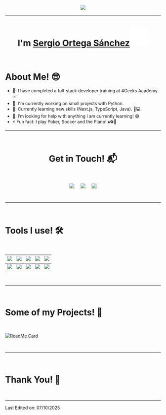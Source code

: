 <p align="center">
  <img src="https://miro.medium.com/max/2048/1*OohqW5DGh9CQS4hLY5FXzA.png" height="230"/>
</p>
<hr>
<h1 align="center">I'm <a href="https://github.com/SergioSanz94x">Sergio Ortega Sánchez<a><img src="https://github.com/Kathryn-Jie/Kathryn-Jie/blob/main/wave.gif" width="60px"/></h1>
<Br>
<h1>About Me! 😎</h1>

- 🏫: I have completed a full-stack developer training at 4Geeks Academy. 📈
- 🔭: I'm currently working on small projects with Python.
- 🌱: Currently learning new skills (Next.js, TypeScript, Java). 🧠💻
- 🤔: I’m looking for help with anything I am currently learning! 😅
- ⚡  Fun fact: I play Poker, Soccer and the Piano! ♠️⚽🎹
  
<hr>
<Br>
<h1 align="center">Get in Touch! 📬</h1>
<Br>
<p align="center">
<a href="https://www.linkedin.com/in/sergio-ortega-s%C3%A1nchez" target="blank"><img align="center" src="https://img.shields.io/badge/LinkedIn-0077B5?style=for-the-badge&logo=linkedin&logoColor=white" /></a> &nbsp;&nbsp;&nbsp;  <a href="mailto:sergiosanz094@gmail.com" target="blank"><img align="center" src="https://img.shields.io/badge/Gmail-D14836?style=for-the-badge&logo=gmail&logoColor=white" /></a>    &nbsp;&nbsp;&nbsp;       <a href="https://github.com/SergioSanz94x" target="blank"><img align="center" src="https://img.shields.io/badge/GitHub-100000?style=for-the-badge&logo=github&logoColor=white" /></a>
</p>
  
<Br>
<hr>
<Br>
<h1>Tools I use! 🛠️</h1>
<Br>
 
|![](https://img.shields.io/badge/Python-FFD43B?style=for-the-badge&logo=python&logoColor=darkgreen)|![](https://img.shields.io/badge/JavaScript-F7DF1E?style=for-the-badge&logo=javascript&logoColor=black)|![](https://img.shields.io/badge/HTML-239120?style=for-the-badge&logo=html5&logoColor=white)|![](https://img.shields.io/badge/CSS3-1572B6?style=for-the-badge&logo=css3&logoColor=white)|![](https://img.shields.io/badge/React-20232A?style=for-the-badge&logo=react&logoColor=61DAFB)|
|---|---|---|---|---|
|![](https://img.shields.io/badge/Bootstrap-563D7C?style=for-the-badge&logo=bootstrap&logoColor=white)|![](https://img.shields.io/badge/Flask-000000?style=for-the-badge&logo=flask&logoColor=white)|![](https://img.shields.io/badge/PostgreSQL-316192?style=for-the-badge&logo=postgresql&logoColor=white)|![](https://img.shields.io/badge/React_Router-CA4245?style=for-the-badge&logo=react-router&logoColor=white)|![](https://img.shields.io/badge/Tailwind_CSS-38B2AC?style=for-the-badge&logo=tailwind-css&logoColor=white)|
  

<Br>
<hr>
<Br>
<h1>Some of my Projects! 🎨</h1>
<Br>
  
[![ReadMe Card](https://github-readme-stats.vercel.app/api/pin/?username=SergioSanz94x&repo=Knect)](https://github.com/SergioSanz94x/Knect)

<Br>
<hr>
<Br>
<h1>Thank You! 🤵 </h1>
<Br>

------
Last Edited on: 07/10/2025

